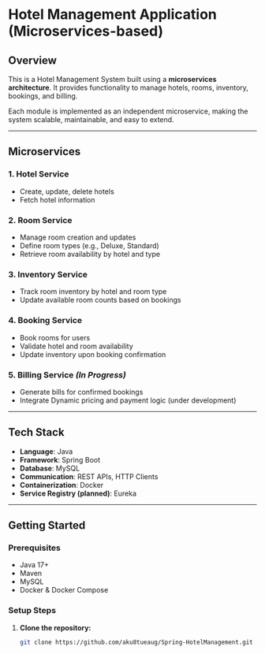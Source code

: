# Hotel Management Application (Microservices-based)

## Overview

This is a Hotel Management System built using a **microservices architecture**. It provides functionality to manage hotels, rooms, inventory, bookings, and billing.

Each module is implemented as an independent microservice, making the system scalable, maintainable, and easy to extend.

---

## Microservices

### 1. **Hotel Service**
- Create, update, delete hotels
- Fetch hotel information

### 2. **Room Service**
- Manage room creation and updates
- Define room types (e.g., Deluxe, Standard)
- Retrieve room availability by hotel and type

### 3. **Inventory Service**
- Track room inventory by hotel and room type
- Update available room counts based on bookings

### 4. **Booking Service**
- Book rooms for users
- Validate hotel and room availability
- Update inventory upon booking confirmation

### 5. **Billing Service** *(In Progress)*
- Generate bills for confirmed bookings
- Integrate Dynamic pricing and payment logic (under development)

---

## Tech Stack

- **Language**: Java
- **Framework**: Spring Boot
- **Database**: MySQL
- **Communication**: REST APIs, HTTP Clients
- **Containerization**: Docker
- **Service Registry (planned)**: Eureka

---

## Getting Started

### Prerequisites

- Java 17+
- Maven
- MySQL
- Docker & Docker Compose

### Setup Steps

1. **Clone the repository:**
   ```bash
   git clone https://github.com/aku8tueaug/Spring-HotelManagement.git
   
